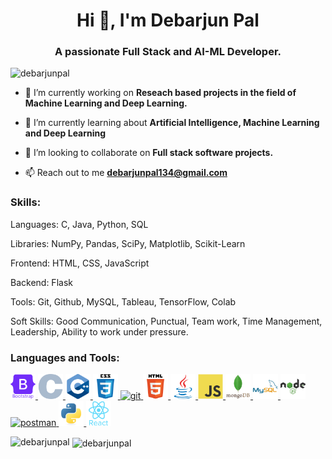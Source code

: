 <h1 align="center">Hi 👋, I'm Debarjun Pal</h1>
<h3 align="center">A passionate Full Stack and AI-ML Developer.</h3>

<p align="left"> <img src="https://komarev.com/ghpvc/?username=debarjunpal&label=Profile%20views&color=0e75b6&style=flat" alt="debarjunpal" /> </p>


- 🔭 I’m currently working on **Reseach based projects in the field of Machine Learning and Deep Learning.**

- 🌱 I’m currently learning about **Artificial Intelligence, Machine Learning and Deep Learning**

- 👯 I’m looking to collaborate on **Full stack software projects.**

- 📫 Reach out to me **debarjunpal134@gmail.com**

<h3 align="left">Skills: </h3>
<p align="left">Languages: C, Java, Python, SQL </p> 
<p align="left">Libraries: NumPy, Pandas, SciPy, Matplotlib, Scikit-Learn </p>
<p align="left">Frontend: HTML, CSS, JavaScript</p>
<p align="left">Backend: Flask </p>
<p align="left">Tools: Git, Github, MySQL, Tableau, TensorFlow, Colab</p>
<p align="left">Soft Skills: Good Communication, Punctual, Team work, Time Management, Leadership, Ability to 
                work under pressure.</p>

<h3 align="left">Languages and Tools:</h3>
<p align="left"> <a href="https://getbootstrap.com" target="_blank" rel="noreferrer"> <img src="https://raw.githubusercontent.com/devicons/devicon/master/icons/bootstrap/bootstrap-plain-wordmark.svg" alt="bootstrap" width="40" height="40"/> </a> <a href="https://www.cprogramming.com/" target="_blank" rel="noreferrer"> <img src="https://raw.githubusercontent.com/devicons/devicon/master/icons/c/c-original.svg" alt="c" width="40" height="40"/> </a> <a href="https://www.w3schools.com/cpp/" target="_blank" rel="noreferrer"> <img src="https://raw.githubusercontent.com/devicons/devicon/master/icons/cplusplus/cplusplus-original.svg" alt="cplusplus" width="40" height="40"/> </a> <a href="https://www.w3schools.com/css/" target="_blank" rel="noreferrer"> <img src="https://raw.githubusercontent.com/devicons/devicon/master/icons/css3/css3-original-wordmark.svg" alt="css3" width="40" height="40"/> </a> <a href="https://git-scm.com/" target="_blank" rel="noreferrer"> <img src="https://www.vectorlogo.zone/logos/git-scm/git-scm-icon.svg" alt="git" width="40" height="40"/> </a> <a href="https://www.w3.org/html/" target="_blank" rel="noreferrer"> <img src="https://raw.githubusercontent.com/devicons/devicon/master/icons/html5/html5-original-wordmark.svg" alt="html5" width="40" height="40"/> </a> <a href="https://www.java.com" target="_blank" rel="noreferrer"> <img src="https://raw.githubusercontent.com/devicons/devicon/master/icons/java/java-original.svg" alt="java" width="40" height="40"/> </a> <a href="https://developer.mozilla.org/en-US/docs/Web/JavaScript" target="_blank" rel="noreferrer"> <img src="https://raw.githubusercontent.com/devicons/devicon/master/icons/javascript/javascript-original.svg" alt="javascript" width="40" height="40"/> </a> <a href="https://www.mongodb.com/" target="_blank" rel="noreferrer"> <img src="https://raw.githubusercontent.com/devicons/devicon/master/icons/mongodb/mongodb-original-wordmark.svg" alt="mongodb" width="40" height="40"/> </a> <a href="https://www.mysql.com/" target="_blank" rel="noreferrer"> <img src="https://raw.githubusercontent.com/devicons/devicon/master/icons/mysql/mysql-original-wordmark.svg" alt="mysql" width="40" height="40"/> </a> <a href="https://nodejs.org" target="_blank" rel="noreferrer"> <img src="https://raw.githubusercontent.com/devicons/devicon/master/icons/nodejs/nodejs-original-wordmark.svg" alt="nodejs" width="40" height="40"/> </a> <a href="https://postman.com" target="_blank" rel="noreferrer"> <img src="https://www.vectorlogo.zone/logos/getpostman/getpostman-icon.svg" alt="postman" width="40" height="40"/> </a> <a href="https://www.python.org" target="_blank" rel="noreferrer"> <img src="https://raw.githubusercontent.com/devicons/devicon/master/icons/python/python-original.svg" alt="python" width="40" height="40"/> </a> <a href="https://reactjs.org/" target="_blank" rel="noreferrer"> <img src="https://raw.githubusercontent.com/devicons/devicon/master/icons/react/react-original-wordmark.svg" alt="react" width="40" height="40"/> </a> </p>

<p><img align="left" src="https://github-readme-stats.vercel.app/api/top-langs?username=DebarjunPal&show_icons=true&locale=en&layout=compact" alt="debarjunpal" /></p>

<p>&nbsp;<img align="center" src="https://github-readme-stats.vercel.app/api?username=DebarjunPal&show_icons=true&locale=en" alt="debarjunpal" /></p>



